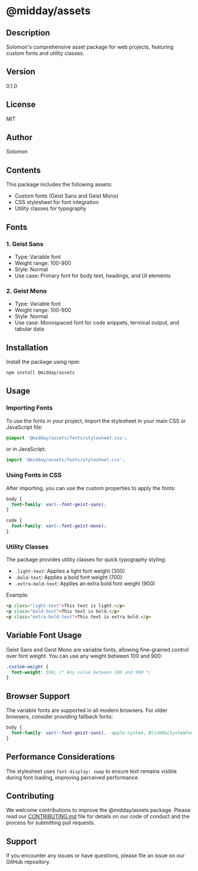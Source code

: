 # @midday/assets

## Description
Solomon's comprehensive asset package for web projects, featuring custom fonts and utility classes.

## Version
0.1.0

## License
MIT

## Author
Solomon

## Contents
This package includes the following assets:

- Custom fonts (Geist Sans and Geist Mono)
- CSS stylesheet for font integration
- Utility classes for typography

## Fonts

### 1. Geist Sans
- Type: Variable font
- Weight range: 100-900
- Style: Normal
- Use case: Primary font for body text, headings, and UI elements

### 2. Geist Mono
- Type: Variable font
- Weight range: 100-900
- Style: Normal
- Use case: Monospaced font for code snippets, terminal output, and tabular data

## Installation

Install the package using npm:

```bash
npm install @midday/assets
```

## Usage

### Importing Fonts
To use the fonts in your project, import the stylesheet in your main CSS or JavaScript file:

```css
@import '@midday/assets/fonts/stylesheet.css';
```

or in JavaScript:

```javascript
import '@midday/assets/fonts/stylesheet.css';
```

### Using Fonts in CSS
After importing, you can use the custom properties to apply the fonts:

```css
body {
  font-family: var(--font-geist-sans);
}

code {
  font-family: var(--font-geist-mono);
}
```

### Utility Classes
The package provides utility classes for quick typography styling:

- `.light-text`: Applies a light font weight (300)
- `.bold-text`: Applies a bold font weight (700)
- `.extra-bold-text`: Applies an extra bold font weight (900)

Example:
```html
<p class="light-text">This text is light.</p>
<p class="bold-text">This text is bold.</p>
<p class="extra-bold-text">This text is extra bold.</p>
```

## Variable Font Usage
Geist Sans and Geist Mono are variable fonts, allowing fine-grained control over font weight. You can use any weight between 100 and 900:

```css
.custom-weight {
  font-weight: 550; /* Any value between 100 and 900 */
}
```

## Browser Support
The variable fonts are supported in all modern browsers. For older browsers, consider providing fallback fonts:

```css
body {
  font-family: var(--font-geist-sans), -apple-system, BlinkMacSystemFont, 'Segoe UI', Roboto, Oxygen-Sans, Ubuntu, Cantarell, 'Helvetica Neue', sans-serif;
}
```

## Performance Considerations
The stylesheet uses `font-display: swap` to ensure text remains visible during font loading, improving perceived performance.

## Contributing
We welcome contributions to improve the @midday/assets package. Please read our [CONTRIBUTING.md](CONTRIBUTING.md) file for details on our code of conduct and the process for submitting pull requests.

## Support
If you encounter any issues or have questions, please file an issue on our GitHub repository.